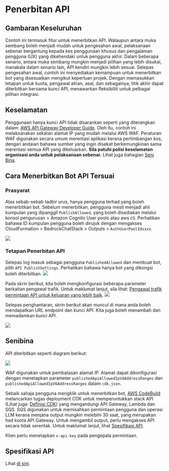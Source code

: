 # Penerbitan API

## Gambaran Keseluruhan

Contoh ini termasuk fitur untuk menerbitkan API. Walaupun antara muka sembang boleh menjadi mudah untuk pengesahan awal, pelaksanaan sebenar bergantung kepada kes penggunaan khusus dan pengalaman pengguna (UX) yang dikehendaki untuk pengguna akhir. Dalam beberapa senario, antara muka sembang mungkin menjadi pilihan yang lebih disukai, manakala dalam senario lain, API kendiri mungkin lebih sesuai. Selepas pengesahan awal, contoh ini menyediakan kemampuan untuk menerbitkan bot yang disesuaikan mengikut keperluan projek. Dengan memasukkan tetapan untuk kuota, pengawal aliran, asal, dan sebagainya, titik akhir dapat diterbitkan bersama kunci API, menawarkan fleksibiliti untuk pelbagai pilihan integrasi.

## Keselamatan

Penggunaan hanya kunci API tidak disarankan seperti yang diterangkan dalam: [AWS API Gateway Developer Guide](https://docs.aws.amazon.com/apigateway/latest/developerguide/api-gateway-api-usage-plans.html). Oleh itu, contoh ini melaksanakan sekatan alamat IP yang mudah melalui AWS WAF. Peraturan WAF digunakan secara umum merentasi aplikasi kerana pertimbangan kos, dengan andaian bahawa sumber yang ingin disekat berkemungkinan sama merentasi semua API yang dikeluarkan. **Sila patuhi polisi keselamatan organisasi anda untuk pelaksanaan sebenar.** Lihat juga bahagian [Seni Bina](#architecture).

## Cara Menerbitkan Bot API Tersuai

### Prasyarat

Atas sebab-sebab tadbir urus, hanya pengguna terhad yang boleh menerbitkan bot. Sebelum menerbitkan, pengguna mesti menjadi ahli kumpulan yang dipanggil `PublishAllowed`, yang boleh disediakan melalui konsol pengurusan > Amazon Cognito User pools atau aws cli. Perhatikan bahawa ID kumpulan pengguna boleh dirujuk dengan mengakses CloudFormation > BedrockChatStack > Outputs > `AuthUserPoolIdxxxx`.

![](./imgs/group_membership_publish_allowed.png)

### Tetapan Penerbitan API

Selepas log masuk sebagai pengguna `PublishedAllowed` dan membuat bot, pilih `API PublishSettings`. Perhatikan bahawa hanya bot yang dikongsi boleh diterbitkan.
![](./imgs/bot_api_publish_screenshot.png)

Pada skrin berikut, kita boleh mengkonfigurasi beberapa parameter berkaitan pengawal trafik. Untuk maklumat lanjut, sila lihat: [Pengawal trafik permintaan API untuk keluaran yang lebih baik](https://docs.aws.amazon.com/apigateway/latest/developerguide/api-gateway-request-throttling.html).
![](./imgs/bot_api_publish_screenshot2.png)

Selepas penghantaran, skrin berikut akan muncul di mana anda boleh mendapatkan URL endpoint dan kunci API. Kita juga boleh menambah dan memadamkan kunci API.

![](./imgs/bot_api_publish_screenshot3.png)

## Senibina

API diterbitkan seperti diagram berikut:

![](./imgs/published_arch.png)

WAF digunakan untuk pembatasan alamat IP. Alamat dapat dikonfigurasi dengan menetapkan parameter `publishedApiAllowedIpV4AddressRanges` dan `publishedApiAllowedIpV6AddressRanges` dalam `cdk.json`.

Sebaik sahaja pengguna mengklik untuk menerbitkan bot, [AWS CodeBuild](https://aws.amazon.com/codebuild/) melancarkan tugas deployment CDK untuk memperuntukkan stack API (Lihat juga: [Definisi CDK](../cdk/lib/api-publishment-stack.ts)) yang mengandungi API Gateway, Lambda dan SQS. SQS digunakan untuk memisahkan permintaan pengguna dan operasi LLM kerana menjana output mungkin melebihi 30 saat, yang merupakan had kuota API Gateway. Untuk mengambil output, perlu mengakses API secara tidak serentak. Untuk maklumat lanjut, lihat [Spesifikasi API](#api-specification).

Klien perlu menetapkan `x-api-key` pada pengepala permintaan.

## Spesifikasi API

Lihat [di sini](https://aws-samples.github.io/bedrock-chat).
